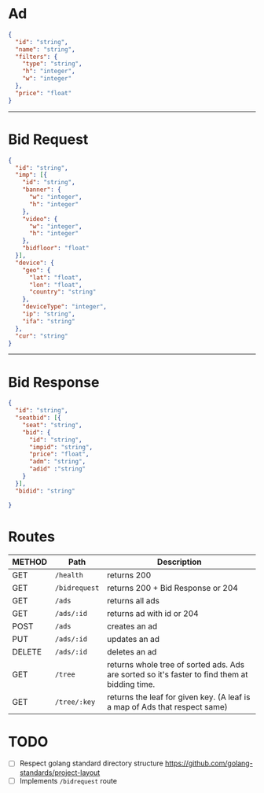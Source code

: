 # Ad

```JSON
{
  "id": "string",
  "name": "string",
  "filters": {
    "type": "string",
    "h": "integer",
    "w": "integer"
  },
  "price": "float"
}
```

---

# Bid Request

```JSON
{
  "id": "string",
  "imp": [{
    "id": "string",
    "banner": {
      "w": "integer",
      "h": "integer"
    },
    "video": {
      "w": "integer",
      "h": "integer"
    },
    "bidfloor": "float"
  }],
  "device": {
    "geo": {
      "lat": "float",
      "lon": "float",
      "country": "string"
    },
    "deviceType": "integer",
    "ip": "string",
    "ifa": "string"
  },
  "cur": "string"
}
```

---

# Bid Response
```JSON
{
  "id": "string",
  "seatbid": [{
    "seat": "string",
    "bid": {
      "id": "string",
      "impid": "string",
      "price": "float",
      "adm": "string",
      "adid" :"string"
    }
  }],
  "bidid": "string"

}
```

# Routes
| METHOD | Path | Description |
|---|---|---|
| GET | `/health` | returns 200 |
| GET | `/bidrequest` | returns 200 + Bid Response or 204 | 
| GET | `/ads` | returns all ads |
| GET | `/ads/:id` | returns ad with id or 204 |
| POST | `/ads` | creates an ad |
| PUT | `/ads/:id` | updates an ad |
| DELETE | `/ads/:id` | deletes an ad |
| GET | `/tree` | returns whole tree of sorted ads. Ads are sorted so it's faster to find them at bidding time. |
| GET | `/tree/:key` | returns the leaf for given key. (A leaf is a map of Ads that respect same)|

# TODO
 - [ ] Respect golang standard directory structure https://github.com/golang-standards/project-layout
 - [ ] Implements `/bidrequest` route